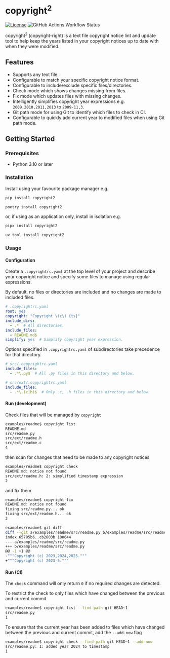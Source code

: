 # copyright<sup>2</sup>

[![License](https://img.shields.io/badge/license-MIT-blue.svg)](LICENSE) ![GitHub Actions Workflow Status](https://img.shields.io/github/actions/workflow/status/phyrwork/copyright2/ci.yaml)

copyright<sup>2</sup> (copyright-right) is a text file copyright notice lint and update
tool to help keep the years listed in your copyright notices up to date with when they
were modified.

## Features

- Supports any text file.
- Configurable to match your specific copyright notice format.
- Configurable to include/exclude specific files/directories.
- Check mode which shows changes missing from files.
- Fix mode which updates files with missing changes.
- Intelligently simplifies copyright year expressions e.g. `2009,2010,2011,2013` to
  `2009-11,3`.
- Git path mode for using Git to identify which files to check in CI.
- Configurable to quickly add current year to modified files when using Git path mode.

## Getting Started

### Prerequisites

- Python 3.10 or later

### Installation

Install using your favourite package manager e.g.

```bash
pip install copyright2
```

```bash
poetry install copyright2
```

or, if using as an application only, install in isolation e.g.

```bash
pipx install copyright2
````

```bash
uv tool install copyright2
```

### Usage

#### Configuration

Create a `.copyrightrc.yaml` at the top level of your project and describe your copyright
notice and specify some files to manage using regular expressions.

By default, no files or directories are included and no changes are made to included
files.

```yaml
# .copyrightrc.yaml
root: yes
copyright: "Copyright \(c\) {ts}"
include_dirs:
  - .*  # All directories.
include_files:
  - README.md$
simplify: yes  # Simplify copyright year expression.
```
   
Options specified in `.copyrightrc.yaml` of subdirectories take precedence for that
directory.

```yaml
# src/.copyrightrc.yaml
include_files:
  - .*\.py$  # All .py files in this directory and below.
```

```yaml
# src/ext/.copyrightrc.yaml
include_files:
  - .*\.(c|h)$  # Only .c, .h files in this directory and below.
```

#### Run (development)

Check files that will be managed by `copyright`

```bash
examples/readme$ copyright list
README.md
src/readme.py
src/ext/readme.h
src/ext/readme.c
4
```

then scan for changes that need to be made to any copyright notices

```bash
examples/readme$ copyright check
README.md: notice not found
src/ext/readme.h: 2: simplified timestamp expression
2
```

and fix them

```bash
examples/readme$ copyright fix
README.md: notice not found
fixing src/readme.py... ok
fixing src/ext/readme.h... ok
2

examples/readme$ git diff
diff --git a/examples/readme/src/readme.py b/examples/readme/src/readme.py
index 65785b6..cb2603b 100644
--- a/examples/readme/src/readme.py
+++ b/examples/readme/src/readme.py
@@ -1 +1 @@
-"""Copyright (c) 2023,2024,2025."""
+"""Copyright (c) 2023-5."""
```

#### Run (CI)

The `check` command will only return `0` if no required changes are detected.

To restrict the check to only files which have changed between the previous and current
commit

```bash
examples/readme$ copyright list --find-path git HEAD~1
src/readme.py
1
```

To ensure that the current year has been added to files which have changed between the
previous and current commit, add the `--add-now` flag

```bash
examples/readme$ copyright check --find-path git HEAD~1 --add-now
src/readme.py: 1: added year 2024 to timestamp
1
```
